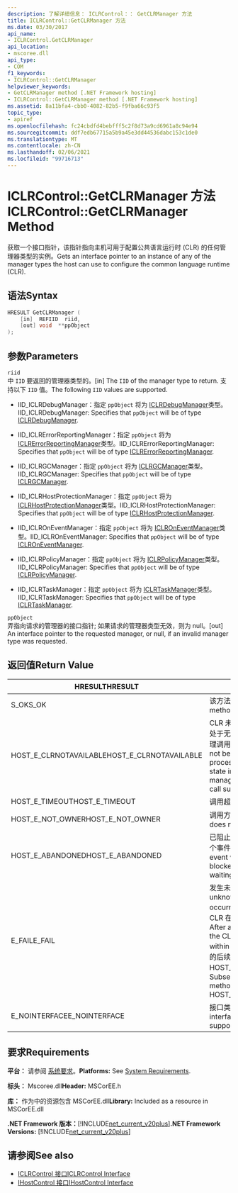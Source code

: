 ```yaml
---
description: 了解详细信息： ICLRControl：： GetCLRManager 方法
title: ICLRControl::GetCLRManager 方法
ms.date: 03/30/2017
api_name:
- ICLRControl.GetCLRManager
api_location:
- mscoree.dll
api_type:
- COM
f1_keywords:
- ICLRControl::GetCLRManager
helpviewer_keywords:
- GetCLRManager method [.NET Framework hosting]
- ICLRControl::GetCLRManager method [.NET Framework hosting]
ms.assetid: 8a11bfa4-cbb0-4082-82b5-f9fba66c93f5
topic_type:
- apiref
ms.openlocfilehash: fc24cbdfd4bebfff5c2f8d73a9cd6961a8c94e94
ms.sourcegitcommit: ddf7edb67715a5b9a45e3dd44536dabc153c1de0
ms.translationtype: MT
ms.contentlocale: zh-CN
ms.lasthandoff: 02/06/2021
ms.locfileid: "99716713"
---
```

# <a name="iclrcontrolgetclrmanager-method"></a><span data-ttu-id="33cc9-103">ICLRControl::GetCLRManager 方法</span><span class="sxs-lookup"><span data-stu-id="33cc9-103">ICLRControl::GetCLRManager Method</span></span>

<span data-ttu-id="33cc9-104">获取一个接口指针，该指针指向主机可用于配置公共语言运行时 (CLR) 的任何管理器类型的实例。</span><span class="sxs-lookup"><span data-stu-id="33cc9-104">Gets an interface pointer to an instance of any of the manager types the host can use to configure the common language runtime (CLR).</span></span>  
  
## <a name="syntax"></a><span data-ttu-id="33cc9-105">语法</span><span class="sxs-lookup"><span data-stu-id="33cc9-105">Syntax</span></span>  
  
```cpp  
HRESULT GetCLRManager (  
    [in]  REFIID  riid,  
    [out] void  **ppObject  
);  
```  
  
## <a name="parameters"></a><span data-ttu-id="33cc9-106">参数</span><span class="sxs-lookup"><span data-stu-id="33cc9-106">Parameters</span></span>  

 `riid`  
 <span data-ttu-id="33cc9-107">中 `IID` 要返回的管理器类型的。</span><span class="sxs-lookup"><span data-stu-id="33cc9-107">[in] The `IID` of the manager type to return.</span></span> <span data-ttu-id="33cc9-108">支持以下 `IID` 值。</span><span class="sxs-lookup"><span data-stu-id="33cc9-108">The following `IID` values are supported.</span></span>  
  
- <span data-ttu-id="33cc9-109">IID_ICLRDebugManager：指定 `ppObject` 将为 [ICLRDebugManager](iclrdebugmanager-interface.md)类型。</span><span class="sxs-lookup"><span data-stu-id="33cc9-109">IID_ICLRDebugManager: Specifies that `ppObject` will be of type [ICLRDebugManager](iclrdebugmanager-interface.md).</span></span>  
  
- <span data-ttu-id="33cc9-110">IID_ICLRErrorReportingManager：指定 `ppObject` 将为 [ICLRErrorReportingManager](iclrerrorreportingmanager-interface.md)类型。</span><span class="sxs-lookup"><span data-stu-id="33cc9-110">IID_ICLRErrorReportingManager: Specifies that `ppObject` will be of type [ICLRErrorReportingManager](iclrerrorreportingmanager-interface.md).</span></span>  
  
- <span data-ttu-id="33cc9-111">IID_ICLRGCManager：指定 `ppObject` 将为 [ICLRGCManager](iclrgcmanager-interface.md)类型。</span><span class="sxs-lookup"><span data-stu-id="33cc9-111">IID_ICLRGCManager: Specifies that `ppObject` will be of type [ICLRGCManager](iclrgcmanager-interface.md).</span></span>  
  
- <span data-ttu-id="33cc9-112">IID_ICLRHostProtectionManager：指定 `ppObject` 将为 [ICLRHostProtectionManager](iclrhostprotectionmanager-interface.md)类型。</span><span class="sxs-lookup"><span data-stu-id="33cc9-112">IID_ICLRHostProtectionManager: Specifies that `ppObject` will be of type [ICLRHostProtectionManager](iclrhostprotectionmanager-interface.md).</span></span>  
  
- <span data-ttu-id="33cc9-113">IID_ICLROnEventManager：指定 `ppObject` 将为 [ICLROnEventManager](iclroneventmanager-interface.md)类型。</span><span class="sxs-lookup"><span data-stu-id="33cc9-113">IID_ICLROnEventManager: Specifies that `ppObject` will be of type [ICLROnEventManager](iclroneventmanager-interface.md).</span></span>  
  
- <span data-ttu-id="33cc9-114">IID_ICLRPolicyManager：指定 `ppObject` 将为 [ICLRPolicyManager](iclrpolicymanager-interface.md)类型。</span><span class="sxs-lookup"><span data-stu-id="33cc9-114">IID_ICLRPolicyManager: Specifies that `ppObject` will be of type [ICLRPolicyManager](iclrpolicymanager-interface.md).</span></span>  
  
- <span data-ttu-id="33cc9-115">IID_ICLRTaskManager：指定 `ppObject` 将为 [ICLRTaskManager](iclrtaskmanager-interface.md)类型。</span><span class="sxs-lookup"><span data-stu-id="33cc9-115">IID_ICLRTaskManager: Specifies that `ppObject` will be of type [ICLRTaskManager](iclrtaskmanager-interface.md).</span></span>  
  
 `ppObject`  
 <span data-ttu-id="33cc9-116">弄指向请求的管理器的接口指针; 如果请求的管理器类型无效，则为 null。</span><span class="sxs-lookup"><span data-stu-id="33cc9-116">[out] An interface pointer to the requested manager, or null, if an invalid manager type was requested.</span></span>  
  
## <a name="return-value"></a><span data-ttu-id="33cc9-117">返回值</span><span class="sxs-lookup"><span data-stu-id="33cc9-117">Return Value</span></span>  
  
|<span data-ttu-id="33cc9-118">HRESULT</span><span class="sxs-lookup"><span data-stu-id="33cc9-118">HRESULT</span></span>|<span data-ttu-id="33cc9-119">说明</span><span class="sxs-lookup"><span data-stu-id="33cc9-119">Description</span></span>|  
|-------------|-----------------|  
|<span data-ttu-id="33cc9-120">S_OK</span><span class="sxs-lookup"><span data-stu-id="33cc9-120">S_OK</span></span>|<span data-ttu-id="33cc9-121">该方法已成功返回。</span><span class="sxs-lookup"><span data-stu-id="33cc9-121">The method returned successfully.</span></span>|  
|<span data-ttu-id="33cc9-122">HOST_E_CLRNOTAVAILABLE</span><span class="sxs-lookup"><span data-stu-id="33cc9-122">HOST_E_CLRNOTAVAILABLE</span></span>|<span data-ttu-id="33cc9-123">CLR 未加载到进程中，或 CLR 处于无法运行托管代码或成功处理调用的状态。</span><span class="sxs-lookup"><span data-stu-id="33cc9-123">The CLR has not been loaded into a process, or the CLR is in a state in which it cannot run managed code or process the call successfully.</span></span>|  
|<span data-ttu-id="33cc9-124">HOST_E_TIMEOUT</span><span class="sxs-lookup"><span data-stu-id="33cc9-124">HOST_E_TIMEOUT</span></span>|<span data-ttu-id="33cc9-125">调用超时。</span><span class="sxs-lookup"><span data-stu-id="33cc9-125">The call timed out.</span></span>|  
|<span data-ttu-id="33cc9-126">HOST_E_NOT_OWNER</span><span class="sxs-lookup"><span data-stu-id="33cc9-126">HOST_E_NOT_OWNER</span></span>|<span data-ttu-id="33cc9-127">调用方不拥有该锁。</span><span class="sxs-lookup"><span data-stu-id="33cc9-127">The caller does not own the lock.</span></span>|  
|<span data-ttu-id="33cc9-128">HOST_E_ABANDONED</span><span class="sxs-lookup"><span data-stu-id="33cc9-128">HOST_E_ABANDONED</span></span>|<span data-ttu-id="33cc9-129">已阻止的线程或纤程正在等待某个事件时，该事件被取消。</span><span class="sxs-lookup"><span data-stu-id="33cc9-129">An event was canceled while a blocked thread or fiber was waiting on it.</span></span>|  
|<span data-ttu-id="33cc9-130">E_FAIL</span><span class="sxs-lookup"><span data-stu-id="33cc9-130">E_FAIL</span></span>|<span data-ttu-id="33cc9-131">发生未知的灾难性故障。</span><span class="sxs-lookup"><span data-stu-id="33cc9-131">An unknown catastrophic failure occurred.</span></span> <span data-ttu-id="33cc9-132">方法返回 E_FAIL 后，CLR 在该进程内将不再可用。</span><span class="sxs-lookup"><span data-stu-id="33cc9-132">After a method returns E_FAIL, the CLR is no longer usable within the process.</span></span> <span data-ttu-id="33cc9-133">对宿主方法的后续调用会返回 HOST_E_CLRNOTAVAILABLE。</span><span class="sxs-lookup"><span data-stu-id="33cc9-133">Subsequent calls to hosting methods return HOST_E_CLRNOTAVAILABLE.</span></span>|  
|<span data-ttu-id="33cc9-134">E_NOINTERFACE</span><span class="sxs-lookup"><span data-stu-id="33cc9-134">E_NOINTERFACE</span></span>|<span data-ttu-id="33cc9-135">接口类型不受支持。</span><span class="sxs-lookup"><span data-stu-id="33cc9-135">The interface type is not supported.</span></span>|  
  
## <a name="requirements"></a><span data-ttu-id="33cc9-136">要求</span><span class="sxs-lookup"><span data-stu-id="33cc9-136">Requirements</span></span>  

 <span data-ttu-id="33cc9-137">**平台：** 请参阅 [系统要求](../../get-started/system-requirements.md)。</span><span class="sxs-lookup"><span data-stu-id="33cc9-137">**Platforms:** See [System Requirements](../../get-started/system-requirements.md).</span></span>  
  
 <span data-ttu-id="33cc9-138">**标头：** Mscoree.dll</span><span class="sxs-lookup"><span data-stu-id="33cc9-138">**Header:** MSCorEE.h</span></span>  
  
 <span data-ttu-id="33cc9-139">**库：** 作为中的资源包含 MSCorEE.dll</span><span class="sxs-lookup"><span data-stu-id="33cc9-139">**Library:** Included as a resource in MSCorEE.dll</span></span>  
  
 <span data-ttu-id="33cc9-140">**.NET Framework 版本：**[!INCLUDE[net_current_v20plus](../../../../includes/net-current-v20plus-md.md)]</span><span class="sxs-lookup"><span data-stu-id="33cc9-140">**.NET Framework Versions:** [!INCLUDE[net_current_v20plus](../../../../includes/net-current-v20plus-md.md)]</span></span>  
  
## <a name="see-also"></a><span data-ttu-id="33cc9-141">请参阅</span><span class="sxs-lookup"><span data-stu-id="33cc9-141">See also</span></span>

- [<span data-ttu-id="33cc9-142">ICLRControl 接口</span><span class="sxs-lookup"><span data-stu-id="33cc9-142">ICLRControl Interface</span></span>](iclrcontrol-interface.md)
- [<span data-ttu-id="33cc9-143">IHostControl 接口</span><span class="sxs-lookup"><span data-stu-id="33cc9-143">IHostControl Interface</span></span>](ihostcontrol-interface.md)
